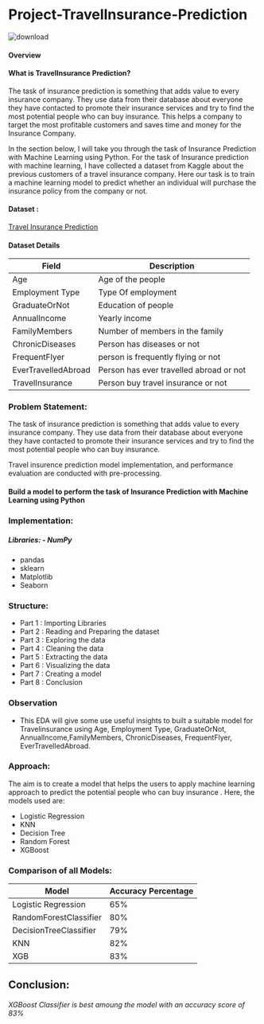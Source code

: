 # Project-TravelInsurance-Prediction

![download](https://user-images.githubusercontent.com/98824148/177312335-f453c738-e59d-4e5a-ab43-453c61ea2b80.jpg)
#### Overview
#### What is TravelInsurance Prediction?
The task of insurance prediction is something that adds value to every insurance company. They use data from their database about everyone they have contacted to promote their insurance services and try to find the most potential people who can buy insurance. This helps a company to target the most profitable customers and saves time and money for the Insurance Company.

In the section below, I will take you through the task of Insurance Prediction with Machine Learning using Python. For the task of Insurance prediction with machine learning, I have collected a dataset from Kaggle about the previous customers of a travel insurance company. Here our task is to train a machine learning model to predict whether an individual will purchase the insurance policy from the company or not.

#### Dataset :
[Travel Insurance Prediction](https://www.kaggle.com/datasets/tejashvi14/travel-insurance-prediction-data/code)
#### Dataset Details

| Field | Description | 
| --- | --- |
| Age | Age of the people |
| Employment Type | Type Of employment |
| GraduateOrNot | Education of people |
| AnnualIncome | Yearly income  |
| FamilyMembers | Number of members in the family |
| ChronicDiseases | Person has diseases or not |
| FrequentFlyer| person is frequently flying or not |
| EverTravelledAbroad| Person has ever travelled abroad or not |
| TravelInsurance | Person buy travel insurance or not |
### Problem Statement:
The task of insurance prediction is something that adds value to every insurance company. They use data from their database about everyone they have contacted to promote their insurance services and try to find the most potential people who can buy insurance.

 Travel insurence prediction model implementation, and performance evaluation are conducted with pre-processing.

####   Build a model to  perform the task of Insurance Prediction with Machine Learning using Python
### Implementation:
##### Libraries: - NumPy
- pandas 
- sklearn
- Matplotlib 
- Seaborn
###  Structure:
- Part 1 : Importing Libraries
- Part 2 : Reading and Preparing the dataset
- Part 3 : Exploring the data
- Part 4 : Cleaning the data
- Part 5 : Extracting the data
- Part 6 : Visualizing the data
- Part 7 : Creating a model
- Part 8 : Conclusion
 ### Observation
- This EDA will give some use useful insights to built a suitable model for Travelinsurance using Age, Employment Type, GraduateOrNot, AnnualIncome,FamilyMembers, ChronicDiseases, FrequentFlyer, EverTravelledAbroad.

### Approach:
 The aim is to create a model that helps the users to apply machine learning approach to predict the potential people who can buy insurance . Here, the models used are:

- Logistic Regression
- KNN
- Decision Tree
- Random Forest
- XGBoost




### Comparison of all Models:

| Model | Accuracy Percentage | 
| --- | --- |
| Logistic Regression | 65% |
| RandomForestClassifier | 80% |
| DecisionTreeClassifier | 79% |
| KNN | 82% |
| XGB | 83% |

## Conclusion:


###### XGBoost Classifier is best amoung the model with an accuracy score of 83%

